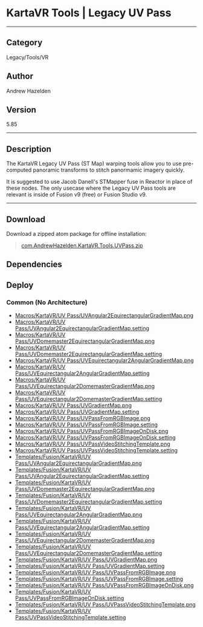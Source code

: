 # KartaVR Tools | Legacy UV Pass
___

## Category
Legacy/Tools/VR

## Author
Andrew Hazelden

## Version
5.85

___

## Description
<p>The KartaVR Legacy UV Pass (ST Map) warping tools allow you to use pre-computed panoramic transforms to stitch panormamic imagery quickly.</p>

<p>It is suggested to use Jacob Danell's STMapper fuse in Reactor in place of these nodes. The only usecase where the Legacy UV Pass tools are relevant is inside of Fusion v9 (free) or Fusion Studio v9.</p>


___

## Download

Download a zipped atom package for offline installation:
> [com.AndrewHazelden.KartaVR.Tools.UVPass.zip](https://gitlab.com/WeSuckLess/Reactor/-/archive/master/Reactor-master.zip?path=Atoms/com.AndrewHazelden.KartaVR.Tools.UVPass)  

## Dependencies

## Deploy

### Common (No Architecture)

<ul>
<li><a href="https://gitlab.com/WeSuckLess/Reactor/-/blob/master/Atoms/com.AndrewHazelden.KartaVR.Tools.UVPass/Macros/KartaVR/UV Pass/UVAngular2EquirectangularGradientMap.png?ref_type=heads">Macros/KartaVR/UV Pass/UVAngular2EquirectangularGradientMap.png</a></li>
<li><a href="https://gitlab.com/WeSuckLess/Reactor/-/blob/master/Atoms/com.AndrewHazelden.KartaVR.Tools.UVPass/Macros/KartaVR/UV Pass/UVAngular2EquirectangularGradientMap.setting?ref_type=heads">Macros/KartaVR/UV Pass/UVAngular2EquirectangularGradientMap.setting</a></li>
<li><a href="https://gitlab.com/WeSuckLess/Reactor/-/blob/master/Atoms/com.AndrewHazelden.KartaVR.Tools.UVPass/Macros/KartaVR/UV Pass/UVDomemaster2EquirectangularGradientMap.png?ref_type=heads">Macros/KartaVR/UV Pass/UVDomemaster2EquirectangularGradientMap.png</a></li>
<li><a href="https://gitlab.com/WeSuckLess/Reactor/-/blob/master/Atoms/com.AndrewHazelden.KartaVR.Tools.UVPass/Macros/KartaVR/UV Pass/UVDomemaster2EquirectangularGradientMap.setting?ref_type=heads">Macros/KartaVR/UV Pass/UVDomemaster2EquirectangularGradientMap.setting</a></li>
<li><a href="https://gitlab.com/WeSuckLess/Reactor/-/blob/master/Atoms/com.AndrewHazelden.KartaVR.Tools.UVPass/Macros/KartaVR/UV Pass/UVEquirectangular2AngularGradientMap.png?ref_type=heads">Macros/KartaVR/UV Pass/UVEquirectangular2AngularGradientMap.png</a></li>
<li><a href="https://gitlab.com/WeSuckLess/Reactor/-/blob/master/Atoms/com.AndrewHazelden.KartaVR.Tools.UVPass/Macros/KartaVR/UV Pass/UVEquirectangular2AngularGradientMap.setting?ref_type=heads">Macros/KartaVR/UV Pass/UVEquirectangular2AngularGradientMap.setting</a></li>
<li><a href="https://gitlab.com/WeSuckLess/Reactor/-/blob/master/Atoms/com.AndrewHazelden.KartaVR.Tools.UVPass/Macros/KartaVR/UV Pass/UVEquirectangular2DomemasterGradientMap.png?ref_type=heads">Macros/KartaVR/UV Pass/UVEquirectangular2DomemasterGradientMap.png</a></li>
<li><a href="https://gitlab.com/WeSuckLess/Reactor/-/blob/master/Atoms/com.AndrewHazelden.KartaVR.Tools.UVPass/Macros/KartaVR/UV Pass/UVEquirectangular2DomemasterGradientMap.setting?ref_type=heads">Macros/KartaVR/UV Pass/UVEquirectangular2DomemasterGradientMap.setting</a></li>
<li><a href="https://gitlab.com/WeSuckLess/Reactor/-/blob/master/Atoms/com.AndrewHazelden.KartaVR.Tools.UVPass/Macros/KartaVR/UV Pass/UVGradientMap.png?ref_type=heads">Macros/KartaVR/UV Pass/UVGradientMap.png</a></li>
<li><a href="https://gitlab.com/WeSuckLess/Reactor/-/blob/master/Atoms/com.AndrewHazelden.KartaVR.Tools.UVPass/Macros/KartaVR/UV Pass/UVGradientMap.setting?ref_type=heads">Macros/KartaVR/UV Pass/UVGradientMap.setting</a></li>
<li><a href="https://gitlab.com/WeSuckLess/Reactor/-/blob/master/Atoms/com.AndrewHazelden.KartaVR.Tools.UVPass/Macros/KartaVR/UV Pass/UVPassFromRGBImage.png?ref_type=heads">Macros/KartaVR/UV Pass/UVPassFromRGBImage.png</a></li>
<li><a href="https://gitlab.com/WeSuckLess/Reactor/-/blob/master/Atoms/com.AndrewHazelden.KartaVR.Tools.UVPass/Macros/KartaVR/UV Pass/UVPassFromRGBImage.setting?ref_type=heads">Macros/KartaVR/UV Pass/UVPassFromRGBImage.setting</a></li>
<li><a href="https://gitlab.com/WeSuckLess/Reactor/-/blob/master/Atoms/com.AndrewHazelden.KartaVR.Tools.UVPass/Macros/KartaVR/UV Pass/UVPassFromRGBImageOnDisk.png?ref_type=heads">Macros/KartaVR/UV Pass/UVPassFromRGBImageOnDisk.png</a></li>
<li><a href="https://gitlab.com/WeSuckLess/Reactor/-/blob/master/Atoms/com.AndrewHazelden.KartaVR.Tools.UVPass/Macros/KartaVR/UV Pass/UVPassFromRGBImageOnDisk.setting?ref_type=heads">Macros/KartaVR/UV Pass/UVPassFromRGBImageOnDisk.setting</a></li>
<li><a href="https://gitlab.com/WeSuckLess/Reactor/-/blob/master/Atoms/com.AndrewHazelden.KartaVR.Tools.UVPass/Macros/KartaVR/UV Pass/UVPassVideoStitchingTemplate.png?ref_type=heads">Macros/KartaVR/UV Pass/UVPassVideoStitchingTemplate.png</a></li>
<li><a href="https://gitlab.com/WeSuckLess/Reactor/-/blob/master/Atoms/com.AndrewHazelden.KartaVR.Tools.UVPass/Macros/KartaVR/UV Pass/UVPassVideoStitchingTemplate.setting?ref_type=heads">Macros/KartaVR/UV Pass/UVPassVideoStitchingTemplate.setting</a></li>
<li><a href="https://gitlab.com/WeSuckLess/Reactor/-/blob/master/Atoms/com.AndrewHazelden.KartaVR.Tools.UVPass/Templates/Fusion/KartaVR/UV Pass/UVAngular2EquirectangularGradientMap.png?ref_type=heads">Templates/Fusion/KartaVR/UV Pass/UVAngular2EquirectangularGradientMap.png</a></li>
<li><a href="https://gitlab.com/WeSuckLess/Reactor/-/blob/master/Atoms/com.AndrewHazelden.KartaVR.Tools.UVPass/Templates/Fusion/KartaVR/UV Pass/UVAngular2EquirectangularGradientMap.setting?ref_type=heads">Templates/Fusion/KartaVR/UV Pass/UVAngular2EquirectangularGradientMap.setting</a></li>
<li><a href="https://gitlab.com/WeSuckLess/Reactor/-/blob/master/Atoms/com.AndrewHazelden.KartaVR.Tools.UVPass/Templates/Fusion/KartaVR/UV Pass/UVDomemaster2EquirectangularGradientMap.png?ref_type=heads">Templates/Fusion/KartaVR/UV Pass/UVDomemaster2EquirectangularGradientMap.png</a></li>
<li><a href="https://gitlab.com/WeSuckLess/Reactor/-/blob/master/Atoms/com.AndrewHazelden.KartaVR.Tools.UVPass/Templates/Fusion/KartaVR/UV Pass/UVDomemaster2EquirectangularGradientMap.setting?ref_type=heads">Templates/Fusion/KartaVR/UV Pass/UVDomemaster2EquirectangularGradientMap.setting</a></li>
<li><a href="https://gitlab.com/WeSuckLess/Reactor/-/blob/master/Atoms/com.AndrewHazelden.KartaVR.Tools.UVPass/Templates/Fusion/KartaVR/UV Pass/UVEquirectangular2AngularGradientMap.png?ref_type=heads">Templates/Fusion/KartaVR/UV Pass/UVEquirectangular2AngularGradientMap.png</a></li>
<li><a href="https://gitlab.com/WeSuckLess/Reactor/-/blob/master/Atoms/com.AndrewHazelden.KartaVR.Tools.UVPass/Templates/Fusion/KartaVR/UV Pass/UVEquirectangular2AngularGradientMap.setting?ref_type=heads">Templates/Fusion/KartaVR/UV Pass/UVEquirectangular2AngularGradientMap.setting</a></li>
<li><a href="https://gitlab.com/WeSuckLess/Reactor/-/blob/master/Atoms/com.AndrewHazelden.KartaVR.Tools.UVPass/Templates/Fusion/KartaVR/UV Pass/UVEquirectangular2DomemasterGradientMap.png?ref_type=heads">Templates/Fusion/KartaVR/UV Pass/UVEquirectangular2DomemasterGradientMap.png</a></li>
<li><a href="https://gitlab.com/WeSuckLess/Reactor/-/blob/master/Atoms/com.AndrewHazelden.KartaVR.Tools.UVPass/Templates/Fusion/KartaVR/UV Pass/UVEquirectangular2DomemasterGradientMap.setting?ref_type=heads">Templates/Fusion/KartaVR/UV Pass/UVEquirectangular2DomemasterGradientMap.setting</a></li>
<li><a href="https://gitlab.com/WeSuckLess/Reactor/-/blob/master/Atoms/com.AndrewHazelden.KartaVR.Tools.UVPass/Templates/Fusion/KartaVR/UV Pass/UVGradientMap.png?ref_type=heads">Templates/Fusion/KartaVR/UV Pass/UVGradientMap.png</a></li>
<li><a href="https://gitlab.com/WeSuckLess/Reactor/-/blob/master/Atoms/com.AndrewHazelden.KartaVR.Tools.UVPass/Templates/Fusion/KartaVR/UV Pass/UVGradientMap.setting?ref_type=heads">Templates/Fusion/KartaVR/UV Pass/UVGradientMap.setting</a></li>
<li><a href="https://gitlab.com/WeSuckLess/Reactor/-/blob/master/Atoms/com.AndrewHazelden.KartaVR.Tools.UVPass/Templates/Fusion/KartaVR/UV Pass/UVPassFromRGBImage.png?ref_type=heads">Templates/Fusion/KartaVR/UV Pass/UVPassFromRGBImage.png</a></li>
<li><a href="https://gitlab.com/WeSuckLess/Reactor/-/blob/master/Atoms/com.AndrewHazelden.KartaVR.Tools.UVPass/Templates/Fusion/KartaVR/UV Pass/UVPassFromRGBImage.setting?ref_type=heads">Templates/Fusion/KartaVR/UV Pass/UVPassFromRGBImage.setting</a></li>
<li><a href="https://gitlab.com/WeSuckLess/Reactor/-/blob/master/Atoms/com.AndrewHazelden.KartaVR.Tools.UVPass/Templates/Fusion/KartaVR/UV Pass/UVPassFromRGBImageOnDisk.png?ref_type=heads">Templates/Fusion/KartaVR/UV Pass/UVPassFromRGBImageOnDisk.png</a></li>
<li><a href="https://gitlab.com/WeSuckLess/Reactor/-/blob/master/Atoms/com.AndrewHazelden.KartaVR.Tools.UVPass/Templates/Fusion/KartaVR/UV Pass/UVPassFromRGBImageOnDisk.setting?ref_type=heads">Templates/Fusion/KartaVR/UV Pass/UVPassFromRGBImageOnDisk.setting</a></li>
<li><a href="https://gitlab.com/WeSuckLess/Reactor/-/blob/master/Atoms/com.AndrewHazelden.KartaVR.Tools.UVPass/Templates/Fusion/KartaVR/UV Pass/UVPassVideoStitchingTemplate.png?ref_type=heads">Templates/Fusion/KartaVR/UV Pass/UVPassVideoStitchingTemplate.png</a></li>
<li><a href="https://gitlab.com/WeSuckLess/Reactor/-/blob/master/Atoms/com.AndrewHazelden.KartaVR.Tools.UVPass/Templates/Fusion/KartaVR/UV Pass/UVPassVideoStitchingTemplate.setting?ref_type=heads">Templates/Fusion/KartaVR/UV Pass/UVPassVideoStitchingTemplate.setting</a></li>
</ul>
